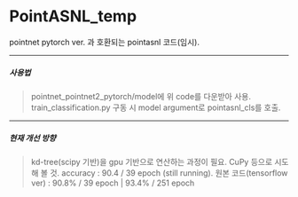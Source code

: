 # PointASNL_temp

pointnet pytorch ver. 과 호환되는 pointasnl 코드(임시).

---

##### 사용법 

> pointnet_pointnet2_pytorch/model에 위 code를 다운받아 사용.
> train_classification.py 구동 시 model argument로 pointasnl_cls를 호출.

---

##### 현재 개선 방향 

> kd-tree(scipy 기반)을 gpu 기반으로 연산하는 과정이 필요. CuPy 등으로 시도해 볼 것.
> accuracy : 90.4 / 39 epoch (still running).
> 원본 코드(tensorflow ver) : 90.8% / 39 epoch | 93.4% / 251 epoch
